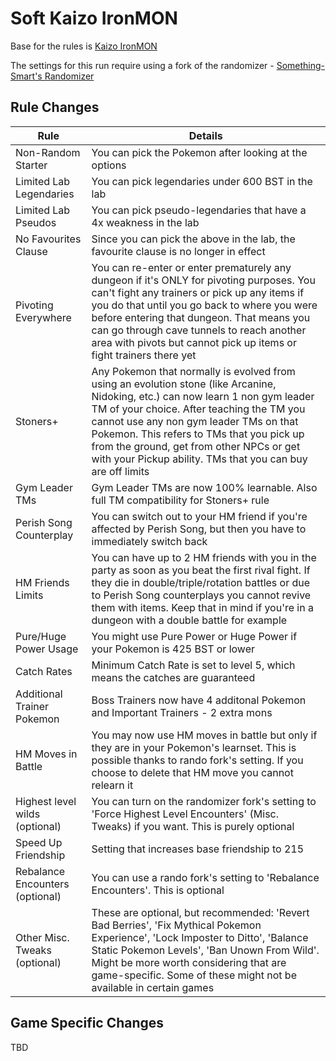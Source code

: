 # Soft Kaizo IronMON

Base for the rules is [Kaizo IronMON](http://ironmon.gg)

The settings for this run require using a fork of the randomizer - [Something-Smart's Randomizer](https://github.com/something-smart/ironmon-randomizer)

## Rule Changes
| Rule                           | Details                                                                                                                                 |
|--------------------------------|-----------------------------------------------------------------------------------------------------------------------------------------|
| Non-Random Starter             | You can pick the Pokemon after looking at the options                                                                                   |
| Limited Lab Legendaries        | You can pick legendaries under 600 BST in the lab                                                                                       |
| Limited Lab Pseudos            | You can pick pseudo-legendaries that have a 4x weakness in the lab                                                                      |
| No Favourites Clause           | Since you can pick the above in the lab, the favourite clause is no longer in effect                                                    |
| Pivoting Everywhere            | You can re-enter or enter prematurely any dungeon if it's ONLY for pivoting purposes. You can't fight any trainers or pick up any items if you do that until you go back to where you were before entering that dungeon. That means you can go through cave tunnels to reach another area with pivots but cannot pick up items or fight trainers there yet |
| Stoners+                       | Any Pokemon that normally is evolved from using an evolution stone (like Arcanine, Nidoking, etc.) can now learn 1 non gym leader TM of your choice. After teaching the TM you cannot use any non gym leader TMs on that Pokemon. This refers to TMs that you pick up from the ground, get from other NPCs or get with your Pickup ability. TMs that you can buy are off limits |
| Gym Leader TMs                 | Gym Leader TMs are now 100% learnable. Also full TM compatibility for Stoners+ rule                                                     |
| Perish Song Counterplay        | You can switch out to your HM friend if you're affected by Perish Song, but then you have to immediately switch back                    |
| HM Friends Limits              | You can have up to 2 HM friends with you in the party as soon as you beat the first rival fight. If they die in double/triple/rotation battles or due to Perish Song counterplays you cannot revive them with items. Keep that in mind if you're in a dungeon with a double battle for example |
| Pure/Huge Power Usage          | You might use Pure Power or Huge Power if your Pokemon is 425 BST or lower                                                              |
| Catch Rates                    | Minimum Catch Rate is set to level 5, which means the catches are guaranteed                                                            |
| Additional Trainer Pokemon     | Boss Trainers now have 4 additonal Pokemon and Important Trainers - 2 extra mons                                                        |
| HM Moves in Battle             | You may now use HM moves in battle but only if they are in your Pokemon's learnset. This is possible thanks to rando fork's setting. If you choose to delete that HM move you cannot relearn it |
| Highest level wilds (optional) | You can turn on the randomizer fork's setting to 'Force Highest Level Encounters' (Misc. Tweaks) if you want. This is purely optional   |
| Speed Up Friendship            | Setting that increases base friendship to 215                                                                                           |
| Rebalance Encounters (optional)| You can use a rando fork's setting to 'Rebalance Encounters'. This is optional                                                          |
| Other Misc. Tweaks (optional)  | These are optional, but recommended: 'Revert Bad Berries', 'Fix Mythical Pokemon Experience', 'Lock Imposter to Ditto', 'Balance Static Pokemon Levels', 'Ban Unown From Wild'. Might be more worth considering that are game-specific. Some of these might not be available in certain games |

## Game Specific Changes

TBD
